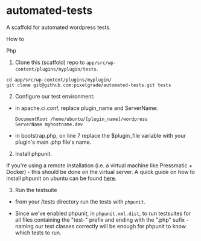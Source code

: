 # automated-tests
A scaffold for automated wordpress tests.

How to

Php
1. Clone this (scaffold) repo to `app/src/wp-content/plugins/myplugin/tests`.

```
cd app/src/wp-content/plugins/myplugin/
git clone git@github.com:pixelgrade/automated-tests.git tests
```

2. Configure our test environment:

- in apache.ci.conf, replace plugin_name and ServerName:

  ```
  DocumentRoot /home/ubuntu/[plugin_name]/wordpress
  ServerName myhostname.dev
  ```
  
- in bootstrap.php, on line 7 replace the $plugin_file variable with your plugin's main .php file's name.

2. Install phpunit. 

If you're using a remote installation (i.e. a virtual machine like Pressmatic + Docker) - this should be done on the virtual server. A quick guide on how to install phpunit on ubuntu can be found [here](https://github.com/sebastianbergmann/phpunit#installation).

3. Run the testsuite

- from your /tests directory run the tests with `phpunit`. 

* Since we've enabled phpunit, in `phpunit.xml.dist`, to run testsuites for all files containing the "test-" prefix and ending with the ".php" sufix - naming our test classes correctly will be enough for phpunit to know which tests to run.

